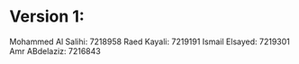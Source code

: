 # Version 1:

Mohammed Al Salihi: 7218958
Raed Kayali: 7219191
Ismail Elsayed: 7219301
Amr ABdelaziz:  7216843
